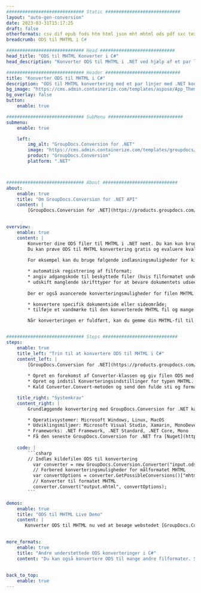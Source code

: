 ```yaml
---
############################# Static ############################
layout: "auto-gen-conversion"
date: 2023-03-31T15:17:25
draft: false
otherformats: csv dif epub fods htm html json mht mhtml ods pdf sxc tex tsv xlam xls xlsb xlsm xlsx xlt xltm xltx xml xps
breadcrumb: ODS til MHTML i C#

############################# Head ############################
head_title: "ODS til MHTML Konverter i C#"
head_description: "Konverter ODS til MHTML i .NET ved hjælp af et par linjer kode. Brug GroupDocs Document Conversion API til at konvertere over 160 filformater."

############################# Header ############################
title: "Konverter ODS til MHTML i C#"
description: "ODS til MHTML konvertering med et par linjer med .NET kode"
bg_image: "https://cms.admin.containerize.com/templates/aspose/App_Themes/V3/images/bg/header1.png"
bg_overlay: false
button:
    enable: true

############################# SubMenu ############################
submenu:
    enable: true

    left:
        img_alt: "GroupDocs.Conversion for .NET"
        image: "https://cms.admin.containerize.com/templates/groupdocs/images/product-logos/90x90-noborder/groupdocs-conversion-net.png"
        product: "GroupDocs.Conversion"
        platform: ".NET"



############################# About ############################
about:
    enable: true
    title: "Om GroupDocs.Conversion for .NET API"
    content: |
        [GroupDocs.Conversion for .NET](https://products.groupdocs.com/conversion/net/) kan bruges til at konvertere Microsoft Word, Excel, PowerPoint, PDF, Visio og andre formater. GroupDocs.Conversion er en selvstændig API, der er velegnet til back-end og interne systemer, hvor høj ydeevne er påkrævet. Det afhænger ikke af nogen software som Microsoft eller Open Office.
    

overview:
    enable: true
    content: |
        Konverter dine ODS filer til MHTML i .NET nemt. Du kan kun bruge et par C# kodelinjer i enhver platform efter eget valg, såsom - Windows, Linux, macOS.
        Du kan prøve ODS til MHTML konvertering gratis og evaluere kvaliteten af ​​konverteringsresultaterne. Sammen med simple filkonverteringsscenarier kan du prøve mere avancerede muligheder for at indlæse kilden ODS fil og for at gemme output MHTML resultat. 
        
        For eksempel kan du bruge følgende indlæsningsmuligheder for kilden ODS:

        * automatisk registrering af filformat;
        * angiv adgangskode til beskyttede filer (hvis filformatet understøtter det);
        * udskift manglende skrifttyper for at bevare dokumentets udseende.
        
        Der er også avancerede konverteringsmuligheder for filen MHTML:

        * konvertere specifik dokumentside eller sideområde;
        * tilføje et vandmærke til den konverterede MHTML fil og mange flere.

        Når konverteringen er fuldført, kan du gemme din MHTML-fil til den lokale filsti eller ethvert tredjepartslager som FTP, Amazon S3, Google Drive, Dropbox osv. Bemærk venligst - for at konvertere ODS til {{ TO}} er der ikke behov for yderligere software installeret - som MS Office, Open Office, Adobe Acrobat Reader osv.


############################# Steps ############################
steps:
    enable: true
    title_left: "Trin til at konvertere ODS til MHTML i C#"
    content_left: |
        [GroupDocs.Conversion for .NET](https://products.groupdocs.com/conversion/net/) gør det nemt for udviklere at konvertere en ODS fil til MHTML med et par linjer kode.
        
        * Opret en forekomst af Converter-klassen og giv filen ODS med den fulde sti
        * Opret og indstil Konverteringsindstillinger for typen MHTML.
        * Kald Converter.Convert-metoden og send den fulde sti og format (MHTML) som en parameter

    title_right: "Systemkrav"
    content_right: |
        Grundlæggende konvertering med GroupDocs.Conversion for .NET kan udføres med nogle få enkle trin. Vores API'er understøttes på alle større platforme og operativsystemer. Før du udfører koden nedenfor, skal du sørge for, at du har følgende forudsætninger installeret på dit system.

        * Operativsystemer: Microsoft Windows, Linux, MacOS
        * Udviklingsmiljøer: Microsoft Visual Studio, Xamarin, MonoDevelop
        * Frameworks: .NET Framework, .NET Standard, .NET Core, Mono
        * Få den seneste GroupDocs.Conversion for .NET fra [Nuget](https://www.nuget.org/packages/groupdocs.conversion)
         
    code: |
        ```csharp    
        // Indlæs kildefilen ODS til konvertering
          var converter = new GroupDocs.Conversion.Converter("input.ods");
          // Forbered konverteringsmuligheder for målformatet MHTML
          var convertOptions = converter.GetPossibleConversions()["mhtml"].ConvertOptions;
          // Konverter til formatet MHTML
          converter.Convert("output.mhtml", convertOptions);
        ```

demos:
    enable: true
    title: "ODS til MHTML Live Demo"
    content: |
       Konverter ODS til MHTML nu ved at besøge webstedet [GroupDocs.Conversion App](https://products.groupdocs.app/conversion/family). Online demo har følgende fordele
          

more_formats:
    enable: true
    title: "Andre understøttede ODS konverteringer i C#"
    content: "Du kan også konvertere ODS til mange andre filformater. Se venligst listen nedenfor."
       
       
back_to_top:
    enable: true
---
```

